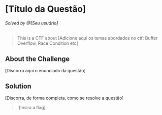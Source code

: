 # [Título da Questão]
###### Solved by @[Seu usuário]
> This is a CTF about [Adicione aqui os temas abordados no ctf: Buffer Overflow, Race Condition etc]
## About the Challenge
[Discorra aqui o enunciado da questão]
## Solution
[Discorra, de forma completa, como se resolve a questão]
>`[Insira a flag]
